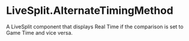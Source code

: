 LiveSplit.AlternateTimingMethod
===============================

A LiveSplit component that displays Real Time if the comparison is set to Game Time and vice versa.
